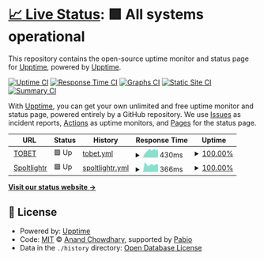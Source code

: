 # [📈 Live Status](https://upptime.github.io/upptime): <!--live status--> **🟩 All systems operational**

This repository contains the open-source uptime monitor and status page for [Upptime](https://upptime.js.org), powered by [Upptime](https://github.com/upptime/upptime).

[![Uptime CI](https://github.com/smach-tobet/tobet-status/workflows/Uptime%20CI/badge.svg)](https://github.com/smach-tobet/tobet-status/actions?query=workflow%3A%22Uptime+CI%22)
[![Response Time CI](https://github.com/smach-tobet/tobet-status/workflows/Response%20Time%20CI/badge.svg)](https://github.com/smach-tobet/tobet-status/actions?query=workflow%3A%22Response+Time+CI%22)
[![Graphs CI](https://github.com/smach-tobet/tobet-status/workflows/Graphs%20CI/badge.svg)](https://github.com/smach-tobet/tobet-status/actions?query=workflow%3A%22Graphs+CI%22)
[![Static Site CI](https://github.com/smach-tobet/tobet-status/workflows/Static%20Site%20CI/badge.svg)](https://github.com/smach-tobet/tobet-status/actions?query=workflow%3A%22Static+Site+CI%22)
[![Summary CI](https://github.com/smach-tobet/tobet-status/workflows/Summary%20CI/badge.svg)](https://github.com/smach-tobet/tobet-status/actions?query=workflow%3A%22Summary+CI%22)

With [Upptime](https://upptime.js.org), you can get your own unlimited and free uptime monitor and status page, powered entirely by a GitHub repository. We use [Issues](https://github.com/upptime/upptime/issues) as incident reports, [Actions](https://github.com/smach-tobet/tobet-status/actions) as uptime monitors, and [Pages](https://upptime.github.io/upptime) for the status page.

<!--start: status pages-->
<!-- This summary is generated by Upptime (https://github.com/upptime/upptime) -->
<!-- Do not edit this manually, your changes will be overwritten -->
<!-- prettier-ignore -->
| URL | Status | History | Response Time | Uptime |
| --- | ------ | ------- | ------------- | ------ |
| <img alt="" src="https://icons.duckduckgo.com/ip3/tobet.org.ico" height="13"> [TOBET](https://tobet.org) | 🟩 Up | [tobet.yml](https://github.com/smach-tobet/tobet-status/commits/HEAD/history/tobet.yml) | <details><summary><img alt="Response time graph" src="./graphs/tobet/response-time-week.png" height="20"> 430ms</summary><br><a href="https://smach-tobet.github.io/tobet-status/history/tobet"><img alt="Response time 573" src="https://img.shields.io/endpoint?url=https%3A%2F%2Fraw.githubusercontent.com%2Fsmach-tobet%2Ftobet-status%2FHEAD%2Fapi%2Ftobet%2Fresponse-time.json"></a><br><a href="https://smach-tobet.github.io/tobet-status/history/tobet"><img alt="24-hour response time 477" src="https://img.shields.io/endpoint?url=https%3A%2F%2Fraw.githubusercontent.com%2Fsmach-tobet%2Ftobet-status%2FHEAD%2Fapi%2Ftobet%2Fresponse-time-day.json"></a><br><a href="https://smach-tobet.github.io/tobet-status/history/tobet"><img alt="7-day response time 430" src="https://img.shields.io/endpoint?url=https%3A%2F%2Fraw.githubusercontent.com%2Fsmach-tobet%2Ftobet-status%2FHEAD%2Fapi%2Ftobet%2Fresponse-time-week.json"></a><br><a href="https://smach-tobet.github.io/tobet-status/history/tobet"><img alt="30-day response time 616" src="https://img.shields.io/endpoint?url=https%3A%2F%2Fraw.githubusercontent.com%2Fsmach-tobet%2Ftobet-status%2FHEAD%2Fapi%2Ftobet%2Fresponse-time-month.json"></a><br><a href="https://smach-tobet.github.io/tobet-status/history/tobet"><img alt="1-year response time 573" src="https://img.shields.io/endpoint?url=https%3A%2F%2Fraw.githubusercontent.com%2Fsmach-tobet%2Ftobet-status%2FHEAD%2Fapi%2Ftobet%2Fresponse-time-year.json"></a></details> | <details><summary><a href="https://smach-tobet.github.io/tobet-status/history/tobet">100.00%</a></summary><a href="https://smach-tobet.github.io/tobet-status/history/tobet"><img alt="All-time uptime 99.97%" src="https://img.shields.io/endpoint?url=https%3A%2F%2Fraw.githubusercontent.com%2Fsmach-tobet%2Ftobet-status%2FHEAD%2Fapi%2Ftobet%2Fuptime.json"></a><br><a href="https://smach-tobet.github.io/tobet-status/history/tobet"><img alt="24-hour uptime 100.00%" src="https://img.shields.io/endpoint?url=https%3A%2F%2Fraw.githubusercontent.com%2Fsmach-tobet%2Ftobet-status%2FHEAD%2Fapi%2Ftobet%2Fuptime-day.json"></a><br><a href="https://smach-tobet.github.io/tobet-status/history/tobet"><img alt="7-day uptime 100.00%" src="https://img.shields.io/endpoint?url=https%3A%2F%2Fraw.githubusercontent.com%2Fsmach-tobet%2Ftobet-status%2FHEAD%2Fapi%2Ftobet%2Fuptime-week.json"></a><br><a href="https://smach-tobet.github.io/tobet-status/history/tobet"><img alt="30-day uptime 100.00%" src="https://img.shields.io/endpoint?url=https%3A%2F%2Fraw.githubusercontent.com%2Fsmach-tobet%2Ftobet-status%2FHEAD%2Fapi%2Ftobet%2Fuptime-month.json"></a><br><a href="https://smach-tobet.github.io/tobet-status/history/tobet"><img alt="1-year uptime 99.97%" src="https://img.shields.io/endpoint?url=https%3A%2F%2Fraw.githubusercontent.com%2Fsmach-tobet%2Ftobet-status%2FHEAD%2Fapi%2Ftobet%2Fuptime-year.json"></a></details>
| <img alt="" src="https://icons.duckduckgo.com/ip3/spotlightr.com.ico" height="13"> [Spoltlightr](https://spotlightr.com/) | 🟩 Up | [spoltlightr.yml](https://github.com/smach-tobet/tobet-status/commits/HEAD/history/spoltlightr.yml) | <details><summary><img alt="Response time graph" src="./graphs/spoltlightr/response-time-week.png" height="20"> 366ms</summary><br><a href="https://smach-tobet.github.io/tobet-status/history/spoltlightr"><img alt="Response time 530" src="https://img.shields.io/endpoint?url=https%3A%2F%2Fraw.githubusercontent.com%2Fsmach-tobet%2Ftobet-status%2FHEAD%2Fapi%2Fspoltlightr%2Fresponse-time.json"></a><br><a href="https://smach-tobet.github.io/tobet-status/history/spoltlightr"><img alt="24-hour response time 373" src="https://img.shields.io/endpoint?url=https%3A%2F%2Fraw.githubusercontent.com%2Fsmach-tobet%2Ftobet-status%2FHEAD%2Fapi%2Fspoltlightr%2Fresponse-time-day.json"></a><br><a href="https://smach-tobet.github.io/tobet-status/history/spoltlightr"><img alt="7-day response time 366" src="https://img.shields.io/endpoint?url=https%3A%2F%2Fraw.githubusercontent.com%2Fsmach-tobet%2Ftobet-status%2FHEAD%2Fapi%2Fspoltlightr%2Fresponse-time-week.json"></a><br><a href="https://smach-tobet.github.io/tobet-status/history/spoltlightr"><img alt="30-day response time 397" src="https://img.shields.io/endpoint?url=https%3A%2F%2Fraw.githubusercontent.com%2Fsmach-tobet%2Ftobet-status%2FHEAD%2Fapi%2Fspoltlightr%2Fresponse-time-month.json"></a><br><a href="https://smach-tobet.github.io/tobet-status/history/spoltlightr"><img alt="1-year response time 530" src="https://img.shields.io/endpoint?url=https%3A%2F%2Fraw.githubusercontent.com%2Fsmach-tobet%2Ftobet-status%2FHEAD%2Fapi%2Fspoltlightr%2Fresponse-time-year.json"></a></details> | <details><summary><a href="https://smach-tobet.github.io/tobet-status/history/spoltlightr">100.00%</a></summary><a href="https://smach-tobet.github.io/tobet-status/history/spoltlightr"><img alt="All-time uptime 100.00%" src="https://img.shields.io/endpoint?url=https%3A%2F%2Fraw.githubusercontent.com%2Fsmach-tobet%2Ftobet-status%2FHEAD%2Fapi%2Fspoltlightr%2Fuptime.json"></a><br><a href="https://smach-tobet.github.io/tobet-status/history/spoltlightr"><img alt="24-hour uptime 100.00%" src="https://img.shields.io/endpoint?url=https%3A%2F%2Fraw.githubusercontent.com%2Fsmach-tobet%2Ftobet-status%2FHEAD%2Fapi%2Fspoltlightr%2Fuptime-day.json"></a><br><a href="https://smach-tobet.github.io/tobet-status/history/spoltlightr"><img alt="7-day uptime 100.00%" src="https://img.shields.io/endpoint?url=https%3A%2F%2Fraw.githubusercontent.com%2Fsmach-tobet%2Ftobet-status%2FHEAD%2Fapi%2Fspoltlightr%2Fuptime-week.json"></a><br><a href="https://smach-tobet.github.io/tobet-status/history/spoltlightr"><img alt="30-day uptime 100.00%" src="https://img.shields.io/endpoint?url=https%3A%2F%2Fraw.githubusercontent.com%2Fsmach-tobet%2Ftobet-status%2FHEAD%2Fapi%2Fspoltlightr%2Fuptime-month.json"></a><br><a href="https://smach-tobet.github.io/tobet-status/history/spoltlightr"><img alt="1-year uptime 100.00%" src="https://img.shields.io/endpoint?url=https%3A%2F%2Fraw.githubusercontent.com%2Fsmach-tobet%2Ftobet-status%2FHEAD%2Fapi%2Fspoltlightr%2Fuptime-year.json"></a></details>

<!--end: status pages-->

[**Visit our status website →**](https://upptime.github.io/upptime)

## 📄 License

- Powered by: [Upptime](https://github.com/upptime/upptime)
- Code: [MIT](./LICENSE) © [Anand Chowdhary](https://anandchowdhary.com), supported by [Pabio](https://pabio.com)
- Data in the `./history` directory: [Open Database License](https://opendatacommons.org/licenses/odbl/1-0/)
